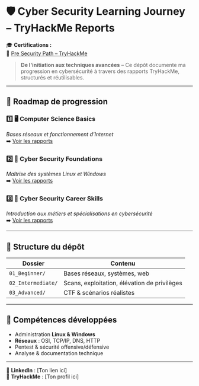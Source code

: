 # 🛡️ Cyber Security Learning Journey – TryHackMe Reports

🎓 **Certifications :**  
🏅 [Pre Security Path – TryHackMe](lien)  

> **De l'initiation aux techniques avancées** – Ce dépôt documente ma progression en cybersécurité à travers des rapports TryHackMe, structurés et réutilisables.

---

## 📍 Roadmap de progression

### 1️⃣ 🖥️ **Computer Science Basics**  
*Bases réseaux et fonctionnement d’Internet*  
➡️ [Voir les rapports](01_Beginner/README.md)

### 2️⃣ 🔐 **Cyber Security Foundations**  
*Maîtrise des systèmes Linux et Windows*  
➡️ [Voir les rapports](01_Beginner/README.md)

### 3️⃣ 🎯 **Cyber Security Career Skills**  
*Introduction aux métiers et spécialisations en cybersécurité*  
➡️ [Voir les rapports](01_Beginner/README.md)

---

## 📂 Structure du dépôt
| Dossier | Contenu |
|---------|---------|
| `01_Beginner/` | Bases réseaux, systèmes, web |
| `02_Intermediate/` | Scans, exploitation, élévation de privilèges |
| `03_Advanced/` | CTF & scénarios réalistes |

---

## 🧰 Compétences développées
- Administration **Linux & Windows**
- **Réseaux** : OSI, TCP/IP, DNS, HTTP
- Pentest & sécurité offensive/défensive
- Analyse & documentation technique

---

💼 **LinkedIn** : [Ton lien ici]  
🔗 **TryHackMe** : [Ton profil ici]
